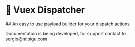 # 🌈 Vuex Dispatcher

## An easy to use payload builder for your dispatch actions

Documentation is being developed, for support contact to sergio@mipigu.com
